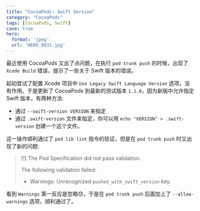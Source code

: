 ```yaml
---
title: "CocoaPods: Swift Version"
category: "CocoaPods"
tags: [CocoaPods, Swift]
cave: true
hero:
  format: 'jpeg'
  url: 'HERO_0031.jpg'
---
```

最近使用 CocoaPods 又出了点问题，在执行 `pod trunk push` 的时候，出现了 `Xcode Build` 错误，提示了一些关于 Swift 版本的错误。

起初尝试了配置 Xcode 项目中 `Use Legacy Swift Language Version` 选项，没有作用。于是更新了 CocoaPods 到最新的测试版本 `1.1.0`，因为新版中允许指定 Swift 版本，有两种方法:

* 通过 `--swift-version VERSION` 来指定
* 通过 `.swift-version` 文件来指定，你可以用 `echo "VERSION" > .swift-version` 创建一个这个文件。

这一操作顺利通过了 `pod lib lint` 指令的验证，但是在 `pod trunk push` 时又出现了新的问题:

> [!] The Pod Specification did not pass validation.
>
> The following validation failed:
>
> - Warnings: Unrecognized `pushed_with_swift_version` key.

看到 `Warnings` 第一反应是忽略😓，于是在 `pod trunk push` 后面加上了 `--allow-warnings` 选项，顺利通过了。
